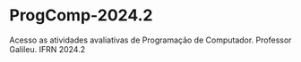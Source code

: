 # ProgComp-2024.2
Acesso as atividades avaliativas de Programação de Computador. Professor Galileu. IFRN 2024.2
